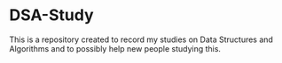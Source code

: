 # DSA-Study
This is a repository created to record my studies on Data Structures and Algorithms and to possibly help new people studying this.
